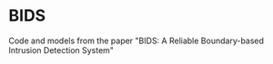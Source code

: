 # BIDS
Code and models from the paper "BIDS: A Reliable Boundary-based Intrusion Detection System"

